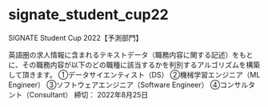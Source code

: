 # signate_student_cup22
SIGNATE Student Cup 2022【予測部門】

英語圏の求人情報に含まれるテキストデータ（職務内容に関する記述）をもとに、その職務内容が以下のどの職種に該当するかを判別するアルゴリズムを構築して頂きます。
①データサイエンティスト（DS）
②機械学習エンジニア（ML Engineer）
③ソフトウェアエンジニア（Software Engineer）
④コンサルタント（Consultant）
締切： 2022年8月25日 
